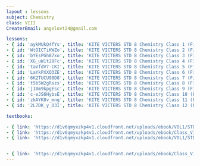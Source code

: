 ```yaml
--- 
layout : lessons 
subject: Chemistry
class: VIII
CreaterEmail: angelovt24@gmail.com

lessons: 
- { id: 'aykMUkQ4fYs', title: 'KITE VICTERS STD 8 Chemistry Class 1 (First Bell-ഫസ്റ്റ് ബെല്‍)' }
- { id: 'WtOICTiKWZo', title: 'KITE VICTERS STD 8 Chemistry Class 2 (First Bell-ഫസ്റ്റ് ബെല്‍)' }
- { id: 'bYEsPGh87xo', title: 'KITE VICTERS STD 8 Chemistry Class 3 (First Bell-ഫസ്റ്റ് ബെല്‍)' }
- { id: 'XG_uW1t28Fc', title: 'KITE VICTERS STD 8 Chemistry Class 4 (First Bell-ഫസ്റ്റ് ബെല്‍)' }
- { id: 'taVfdV7-CKI', title: 'KITE VICTERS STD 8 Chemistry Class 5 (First Bell-ഫസ്റ്റ് ബെല്‍)' }
- { id: 'LaYkPXXQ3ZE', title: 'KITE VICTERS STD 8 Chemistry Class 6 (First Bell-ഫസ്റ്റ് ബെല്‍)' }
- { id: '6K2TUCU98D8', title: 'KITE VICTERS STD 8 Chemistry Class 7 (First Bell-ഫസ്റ്റ് ബെല്‍)' }
- { id: 't5b5W2gRszs', title: 'KITE VICTERS STD 8 Chemistry Class 8 (First Bell-ഫസ്റ്റ് ബെല്‍)' }
- { id: 'j10m9kpgEsc', title: 'KITE VICTERS STD 8 Chemistry Class 9 (First Bell-ഫസ്റ്റ് ബെല്‍)' }
- { id: 'c-eJS6HybsE', title: 'KITE VICTERS STD 8 Chemistry Class 10 (First Bell-ഫസ്റ്റ് ബെല്‍)' }
- { id: 'zkAYK8v_mng', title: 'KITE VICTERS STD 8 Chemistry Class 11 (First Bell-ഫസ്റ്റ് ബെല്‍)' }
- { id: '2L7DK_y_O3I', title: 'KITE VICTERS STD 8 Chemistry Class 12 (First Bell-ഫസ്റ്റ് ബെല്‍)' }

textbooks:

- { link: 'https://d1v6qmyxzkp4v1.cloudfront.net/uploads/ebook/VOL1/STD8/BasicScienceEnglish/BasicScienceEnglish.pdf', title: 'Basic Science Part -1' , medium: 'English' }
- { link: 'https://d1v6qmyxzkp4v1.cloudfront.net/uploads/ebook/Class_VIII/Basic%20Science%20English/BasicScienceEnglish.pdf', title: 'Basic Science Part -2' , medium: 'English' }
- { link: 'https://d1v6qmyxzkp4v1.cloudfront.net/uploads/ebook/VOL1/STD8/BasicScienceMalayalam/BasicScienceMalayalam.pdf', title: 'Basic Science Part -1' , medium: 'Malayalam' }


- { link: 'https://d1v6qmyxzkp4v1.cloudfront.net/uploads/ebook/Class_VIII/Basic%20Science%20Malayalam/BasicScienceMalayalam.pdf', title: 'Basic Science Part -2' , medium: 'Malayalam' }
---  
```

